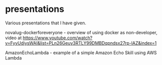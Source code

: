 presentations
=============

Various presentations that I have given.

novalug-dockerforeveryone - overview of using docker as non-developer, video at https://www.youtube.com/watch?v=FyvUdiysWAI&list=PLn26Geuy3RTLY99DMBDqpndsx27rp-lAZ&index=1

AmazonEchoLambda - example of a simple Amazon Echo Skill using AWS Lambda
